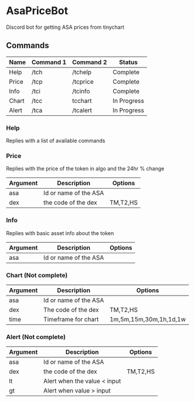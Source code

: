 # AsaPriceBot

Discord bot for getting ASA prices from tinychart

## Commands

| Name  | Command 1 | Command 2 | Status      |
| ----- | --------- | --------- | ----------- |
| Help  | /tch      | /tchelp   | Complete    |
| Price | /tcp      | /tcprice  | Complete    |
| Info  | /tci      | /tcinfo   | Complete    |
| Chart | /tcc      | tcchart   | In Progress |
| Alert | /tca      | /tcalert  | In Progress |

### Help

Replies with a list of available commands

### Price

Replies with the price of the token in algo and the 24hr % change

| Argument | Description           | Options  |
| -------- | --------------------- | -------- |
| asa      | Id or name of the ASA |          |
| dex      | the code of the dex   | TM,T2,HS |

### Info

Replies with basic asset info about the token

| Argument | Description           | Options |
| -------- | --------------------- | ------- |
| asa      | Id or name of the ASA |         |

### Chart (Not complete)

| Argument | Description           | Options                |
| -------- | --------------------- | ---------------------- |
| asa      | Id or name of the ASA |                        |
| dex      | The code of the dex   | TM,T2,HS               |
| time     | Timeframe for chart   | 1m,5m,15m,30m,1h,1d,1w |

### Alert (Not complete)

| Argument | Description                  | Options  |
| -------- | ---------------------------- | -------- |
| asa      | Id or name of the ASA        |          |
| dex      | the code of the dex          | TM,T2,HS |
| lt       | Alert when the value < input |          |
| gt       | Alert when value > input     |          |
